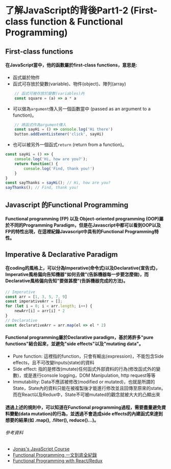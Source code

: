 # 了解JavaScript的背後Part1-2 (First-class function & Functional Programming)

## First-class functions

#### 在JavaScript當中，他的函數屬於first-class functions，意思是:

* 函式屬於物件
* 函式可存放於變數(variable)、物件(object)、陣列(array) 

``` js
    // 函式可被存放於變數(variables)內
    const square = (a) => a * a
```

* 可以做為`argument`傳入另一個函數當中 (passed as an argument to a function)。

``` js
    // 將函式作為argument傳入
    const sayHi = () => console.log('Hi there')
    button.addEventListener('click', sayHi)
```

* 也可以被另外一個函式`return` (return from a function)。

``` js
const sayHi = () => {
    console.log('Hi, how are you?');
    return function() {
        console.log('Find, thank you!')
    }
}
const sayThanks = sayHi(); // Hi, how are you?
sayThanks(); // Find, thank you!
```

## Javascript 的Functional Programming 

#### Functional programming (FP) 以及 Object-oriented programming (OOP)屬於不同的Programming Paradigm，但是在Javascript中都可以看到OOP以及FP的特性出現，在這裡紀錄Javascript中具有的Functional Programming特性。

## Imperative & Declarative Paradigm

#### 在coding的風格上，可以分為Imperative(命令式)以及Declarative(宣告式)，Imperative風格偏向告知機器"如何去做"(告訴機器每一步要怎麼做)，而Declarative風格偏向告知"要做甚麼"(告訴機器完成的方法)。

``` js
// Imperative
const arr = [1, 3, 5, 7, 9]
const imperativeArr = [];
for (let i = 0; i < arr.length; i++) {
    newArr[i] = arr[i] * 2
}
// Declarative 
const declarativeArr = arr.map(el => el * 2)
```

#### Functional programming屬於Declarative paradigm，基於將許多"pure functions"結合起來，並避免"side effects"以及"mutating data"。

* Pure function: 這裡指的function，只會有輸出(expression)，不能包含Side effects，且不可改變Inputs(state)的資料
* Side effect: 指的是修改(mutate)任何函式外部資料的行為(修改函式外的變數)，或是進行console logging，DOM Manipulation, http request等等
* Immutability: Data不應該被修改(modified or mutated)，也就是所謂的State，State內的資料只能在被複製後才能進行修改並且回傳至原來的state。而在React以及Redux中，State不可被mutated的觀念就被大大的凸顯出來

#### 透過上述的規則中，可以知道在Functional programming過程，需要盡量避免資料變動(data mutation)的行為，並透過不會造成side effects的內建函式來達到想要的結果(如 .map(), .filter(), reduce()...)。



###### 參考資料
* [Jonas's JavaScript Course](https://www.udemy.com/course/the-complete-javascript-course/)
* [Functional Programming 一文到底全紀錄]()
* [Functional Programming with React/Redux]()
